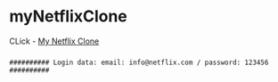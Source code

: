# myNetflixClone


CLick - [My Netflix Clone](https://thunderous-souffle-2d623a.netlify.app) 

### 
`##########
Login data:
email: info@netflix.com
/
password: 123456
##########`


